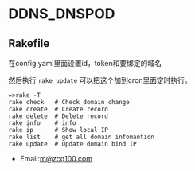 # DDNS_DNSPOD
## Rakefile

在config.yaml里面设置id，token和要绑定的域名

然后执行 ```rake update```
可以把这个加到cron里面定时执行。


```
=>rake -T
rake check   # Check domain change
rake create  # Create record
rake delete  # Delete record
rake info    # info
rake ip      # Show local IP
rake list    # get all domain infomantion
rake update  # Update domain bind IP

```


* Email:m@zcq100.com
